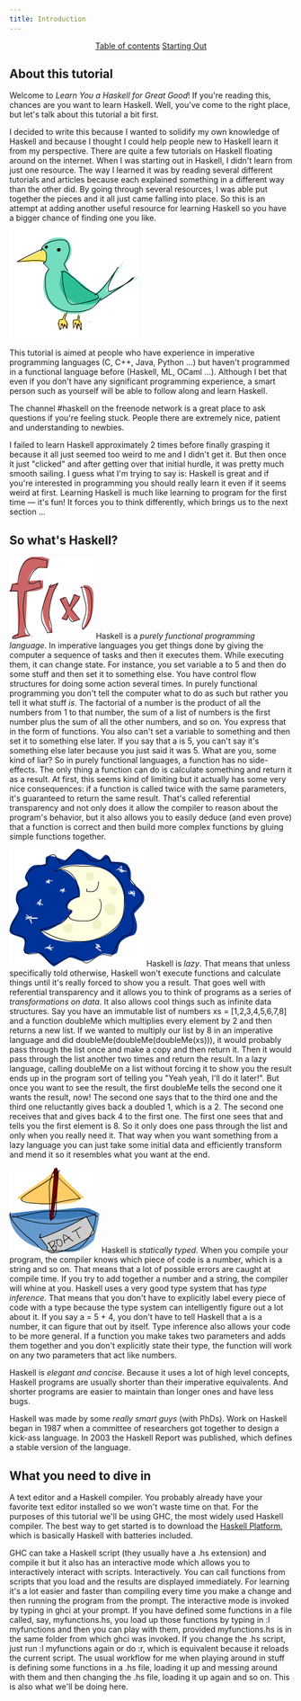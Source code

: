 ```yaml
---
title: Introduction
---
```


<center>
<a href="/pages/chapters">Table of contents</a>
<a href="starting-out" class="nxtlink">Starting Out</a>
</center>

<span id="about-this-tutorial"></span>

## About this tutorial

Welcome to *Learn You a Haskell for Great Good*! If you're reading this,
chances are you want to learn Haskell. Well, you've come to the right
place, but let's talk about this tutorial a bit first.

I decided to write this because I wanted to solidify my own knowledge of
Haskell and because I thought I could help people new to Haskell learn
it from my perspective. There are quite a few tutorials on Haskell
floating around on the internet. When I was starting out in Haskell, I
didn't learn from just one resource. The way I learned it was by reading
several different tutorials and articles because each explained
something in a different way than the other did. By going through
several resources, I was able put together the pieces and it all just
came falling into place. So this is an attempt at adding another useful
resource for learning Haskell so you have a bigger chance of finding one
you like.

<img src="/assets/bird.png" class="left"
width="230" height="192" alt="bird" />

This tutorial is aimed at people who have experience in imperative
programming languages (C, C++, Java, Python …) but haven't programmed in
a functional language before (Haskell, ML, OCaml …). Although I bet that
even if you don't have any significant programming experience, a smart
person such as yourself will be able to follow along and learn Haskell.

The channel \#haskell on the freenode network is a great place to ask
questions if you're feeling stuck. People there are extremely nice,
patient and understanding to newbies.

I failed to learn Haskell approximately 2 times before finally grasping
it because it all just seemed too weird to me and I didn't get it. But
then once it just "clicked" and after getting over that initial hurdle,
it was pretty much smooth sailing. I guess what I'm trying to say is:
Haskell is great and if you're interested in programming you should
really learn it even if it seems weird at first. Learning Haskell is
much like learning to program for the first time — it's fun! It forces
you to think differently, which brings us to the next section …

<span id="so-whats-haskell"></span>

## So what's Haskell?

<img src="/assets/fx.png" class="right" width="150"
height="146" alt="fx" /> Haskell is a *purely functional programming
language*. In imperative languages you get things done by giving the
computer a sequence of tasks and then it executes them. While executing
them, it can change state. For instance, you set variable
<span class="fixed">a</span> to 5 and then do some stuff and then set it
to something else. You have control flow structures for doing some
action several times. In purely functional programming you don't tell
the computer what to do as such but rather you tell it what stuff *is*.
The factorial of a number is the product of all the numbers from 1 to
that number, the sum of a list of numbers is the first number plus the
sum of all the other numbers, and so on. You express that in the form of
functions. You also can't set a variable to something and then set it to
something else later. If you say that <span class="fixed">a</span> is 5,
you can't say it's something else later because you just said it was 5.
What are you, some kind of liar? So in purely functional languages, a
function has no side-effects. The only thing a function can do is
calculate something and return it as a result. At first, this seems kind
of limiting but it actually has some very nice consequences: if a
function is called twice with the same parameters, it's guaranteed to
return the same result. That's called referential transparency and not
only does it allow the compiler to reason about the program's behavior,
but it also allows you to easily deduce (and even prove) that a function
is correct and then build more complex functions by gluing simple
functions together.

<img src="/assets/lazy.png" class="right"
width="240" height="209" alt="lazy" /> Haskell is *lazy*. That means
that unless specifically told otherwise, Haskell won't execute functions
and calculate things until it's really forced to show you a result. That
goes well with referential transparency and it allows you to think of
programs as a series of *transformations on data*. It also allows cool
things such as infinite data structures. Say you have an immutable list
of numbers <span class="fixed">xs = \[1,2,3,4,5,6,7,8\]</span> and a
function <span class="fixed">doubleMe</span> which multiplies every
element by 2 and then returns a new list. If we wanted to multiply our
list by 8 in an imperative language and did
<span class="fixed">doubleMe(doubleMe(doubleMe(xs)))</span>, it would
probably pass through the list once and make a copy and then return it.
Then it would pass through the list another two times and return the
result. In a lazy language, calling <span class="fixed">doubleMe</span>
on a list without forcing it to show you the result ends up in the
program sort of telling you "Yeah yeah, I'll do it later!". But once you
want to see the result, the first <span class="fixed">doubleMe</span>
tells the second one it wants the result, now! The second one says that
to the third one and the third one reluctantly gives back a doubled 1,
which is a 2. The second one receives that and gives back 4 to the first
one. The first one sees that and tells you the first element is 8. So it
only does one pass through the list and only when you really need it.
That way when you want something from a lazy language you can just take
some initial data and efficiently transform and mend it so it resembles
what you want at the end.

<img src="/assets/boat.png" class="right"
width="160" height="153" alt="boat" /> Haskell is *statically typed*.
When you compile your program, the compiler knows which piece of code is
a number, which is a string and so on. That means that a lot of possible
errors are caught at compile time. If you try to add together a number
and a string, the compiler will whine at you. Haskell uses a very good
type system that has *type inference*. That means that you don't have to
explicitly label every piece of code with a type because the type system
can intelligently figure out a lot about it. If you say
<span class="fixed">a = 5 + 4</span>, you don't have to tell Haskell
that <span class="fixed">a</span> is a number, it can figure that out by
itself. Type inference also allows your code to be more general. If a
function you make takes two parameters and adds them together and you
don't explicitly state their type, the function will work on any two
parameters that act like numbers.

Haskell is *elegant and concise*. Because it uses a lot of high level
concepts, Haskell programs are usually shorter than their imperative
equivalents. And shorter programs are easier to maintain than longer
ones and have less bugs.

Haskell was made by some *really smart guys* (with PhDs). Work on
Haskell began in 1987 when a committee of researchers got together to
design a kick-ass language. In 2003 the Haskell Report was published,
which defines a stable version of the language.

<span id="what-you-need"></span>

## What you need to dive in

A text editor and a Haskell compiler. You probably already have your
favorite text editor installed so we won't waste time on that. For the
purposes of this tutorial we'll be using GHC, the most widely used
Haskell compiler. The best way to get started is to download the
[Haskell Platform](http://hackage.haskell.org/platform/), which is
basically Haskell with batteries included.

GHC can take a Haskell script (they usually have a .hs extension) and
compile it but it also has an interactive mode which allows you to
interactively interact with scripts. Interactively. You can call
functions from scripts that you load and the results are displayed
immediately. For learning it's a lot easier and faster than compiling
every time you make a change and then running the program from the
prompt. The interactive mode is invoked by typing in
<span class="fixed">ghci</span> at your prompt. If you have defined some
functions in a file called, say,
<span class="fixed">myfunctions.hs</span>, you load up those functions
by typing in <span class="fixed">:l myfunctions</span> and then you can
play with them, provided <span class="fixed">myfunctions.hs</span> is in
the same folder from which <span class="fixed">ghci</span> was invoked.
If you change the .hs script, just run <span class="fixed">:l
myfunctions</span> again or do <span class="fixed">:r</span>, which is
equivalent because it reloads the current script. The usual workflow for
me when playing around in stuff is defining some functions in a .hs
file, loading it up and messing around with them and then changing the
.hs file, loading it up again and so on. This is also what we'll be
doing here.


